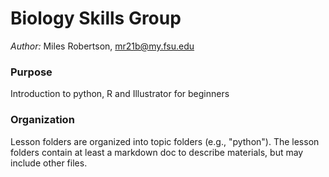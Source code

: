 # Biology Skills Group

_Author:_ Miles Robertson, mr21b@my.fsu.edu

### Purpose
Introduction to python, R and Illustrator for beginners

### Organization
Lesson folders are organized into topic folders (e.g., "python"). The lesson folders contain at least a markdown doc to describe materials, but may include other files.
